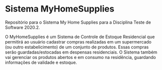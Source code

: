 # Sistema MyHomeSupplies

Repositório para o Sistema My Home Supplies para a Disciplina Teste de Software 2020.2.

O MyHomeSupplies é um Sistema de Controle de Estoque Residencial que permitirá ao usuário cadastrar compras realizadas em um supermercado (ou outro estabelicimento) de um conjunto de produtos. Essas compras serão guardadas/estocadas em despensas residenciais. O Sistema também vai gerenciar os produtos abertos e em consumo na residência, guardando informações de validade e estoque.
